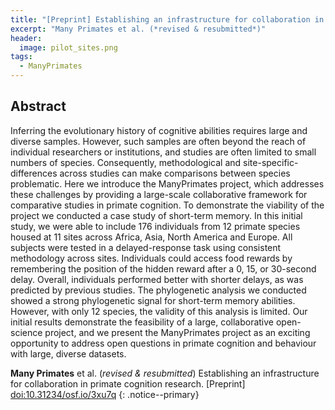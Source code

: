 ```yaml
---
title: "[Preprint] Establishing an infrastructure for collaboration in primate cognition research"
excerpt: "Many Primates et al. (*revised & resubmitted*)"
header:
  image: pilot_sites.png
tags:
  - ManyPrimates
---
```


## Abstract

Inferring the evolutionary history of cognitive abilities requires large and diverse samples. However, such samples are often beyond the reach of individual researchers or institutions, and studies are often limited to small numbers of species. Consequently, methodological and site-specific-differences across studies can make comparisons between species problematic. Here we introduce the ManyPrimates project, which addresses these challenges by providing a large-scale collaborative framework for comparative studies in primate cognition. To demonstrate the viability of the project we conducted a case study of short-term memory. In this initial study, we were able to include 176 individuals from 12 primate species housed at 11 sites across Africa, Asia, North America and Europe. All subjects were tested in a delayed-response task using consistent methodology across sites. Individuals could access food rewards by remembering the position of the hidden reward after a 0, 15, or 30-second delay. Overall, individuals performed better with shorter delays, as was predicted by previous studies. The phylogenetic analysis we conducted showed a strong phylogenetic signal for short-term memory abilities. However, with only 12 species, the validity of this analysis is limited. Our initial results demonstrate the feasibility of a large, collaborative open-science project, and we present the ManyPrimates project as an exciting opportunity to address open questions in primate cognition and behaviour with large, diverse datasets.

**Many Primates** et al. (*revised & resubmitted*) Establishing an infrastructure for collaboration in primate cognition research. [Preprint] [doi:10.31234/osf.io/3xu7q](https://doi.org/10.31234/osf.io/3xu7q)
{: .notice--primary}